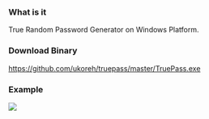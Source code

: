 
### What is it
True Random Password Generator on Windows Platform.

### Download Binary
https://github.com/ukoreh/truepass/master/TruePass.exe

### Example
![](https://raw.github.com/ukoreh/truepass/master/trupass.png)
